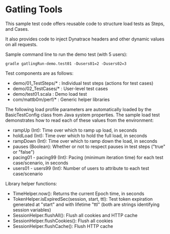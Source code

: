 # Gatling Tools
This sample test code offers reusable code to structure load tests as Steps, and Cases.

It also provides code to inject Dynatrace headers and other dynamic values on all requests. 

Sample command line to run the demo test (with 5 users):

`gradle gatlingRun-demo.test01 -Dusers01=2 -Dusers02=3`

Test components are as follows:
* demo/01_TestSteps/* : Individual test steps (actions for test cases)
* demo/02_TestCases/* : User-level test cases
* demo/test01.scala : Demo load test
* com/mattb0m/perf/* : Generic helper libraries

The following load profile parameters are automatically loaded by the BasicTestConfig class from Java system properties.
The sample load test demonstrates how to read each of these values from the environment:
* rampUp (Int): Time over which to ramp up load, in seconds
* holdLoad (Int): Time over which to hold the full load, in seconds
* rampDown (Int): Time over which to ramp down the load, in seconds
* pauses (Boolean): Whether or not to respect pauses in test steps ("true" or "false")
* pacing01 - pacing99 (Int): Pacing (minimum iteration time) for each test case/scenario, in seconds
* users01 - users99 (Int): Number of users to attribute to each test case/scenario

Library helper functions:
* TimeHelper.now(): Returns the current Epoch time, in seconds
* TokenHelper.isExpiredSec(session, start, ttl): Test token expiration generated at "start" and with lifetime "ttl" (both are strings identifying session variables)
* SessionHelper.flushAll(): Flush all cookies and HTTP cache
* SessionHelper.flushCookies(): Flush all cookies
* SessionHelper.flushCache(): Flush HTTP cache
